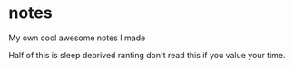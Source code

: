 # notes
My own cool awesome notes I made

Half of this is sleep deprived ranting don't read this if you value your time.
